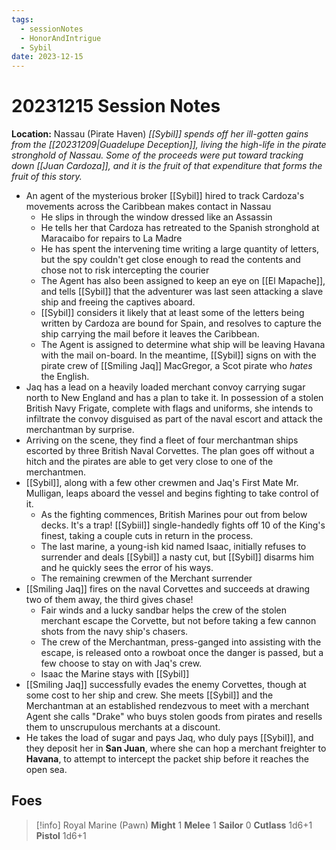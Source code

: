 ```yaml
---
tags:
  - sessionNotes
  - HonorAndIntrigue
  - Sybil
date: 2023-12-15
---
```

# 20231215 Session Notes
**Location:** Nassau (Pirate Haven)
*[[Sybil]] spends off her ill-gotten gains from the [[20231209|Guadelupe Deception]], living the high-life in the pirate stronghold of Nassau.  Some of the proceeds were put toward tracking down [[Juan Cardoza]], and it is the fruit of that expenditure that forms the fruit of this story.*
- An agent of the mysterious broker [[Sybil]] hired to track Cardoza's movements across the Caribbean makes contact in Nassau
	- He slips in through the window dressed like an Assassin
	- He tells her that Cardoza has retreated to the Spanish stronghold at Maracaibo for repairs to La Madre
	- He has spent the intervening time writing a large quantity of letters, but the spy couldn't get close enough to read the contents and chose not to risk intercepting the courier 
	- The Agent has also been assigned to keep an eye on [[El Mapache]], and tells [[Sybil]] that the adventurer was last seen attacking a slave ship and freeing the captives aboard.
	- [[Sybil]] considers it likely that at least some of the letters being written by Cardoza are bound for Spain, and resolves to capture the ship carrying the mail before it leaves the Caribbean.
	- The Agent is assigned to determine what ship will be leaving Havana with the mail on-board.  In the meantime, [[Sybil]] signs on with the pirate crew of [[Smiling Jaq]] MacGregor, a Scot pirate who *hates* the English.
- Jaq has a lead on a heavily loaded merchant convoy carrying sugar north to New England and has a plan to take it.  In possession of a stolen British Navy Frigate, complete with flags and uniforms, she intends to infiltrate the convoy disguised as part of the naval escort and attack the merchantman by surprise.
- Arriving on the scene, they find a fleet of four merchantman ships escorted by three British Naval Corvettes.  The plan goes off without a hitch and the pirates are able to get very close to one of the merchantmen.
- [[Sybil]], along with a few other crewmen and Jaq's First Mate Mr. Mulligan, leaps aboard the vessel and begins fighting to take control of it.
	- As the fighting commences, British Marines pour out from below decks.  It's a trap!  [[Sybiil]] single-handedly fights off 10 of the King's finest, taking a couple cuts in return in the process.
	- The last marine, a young-ish kid named Isaac, initially refuses to surrender and deals [[Sybil]] a nasty cut, but [[Sybil]] disarms him and he quickly sees the error of his ways.
	- The remaining crewmen of the Merchant surrender
- [[Smiling Jaq]] fires on the naval Corvettes and succeeds at drawing two of them away, the third gives chase!
	- Fair winds and a lucky sandbar helps the crew of the stolen merchant escape the Corvette, but not before taking a few cannon shots from the navy ship's chasers.
	- The crew of the Merchantman, press-ganged into assisting with the escape, is released onto a rowboat once the danger is passed, but a few choose to stay on with Jaq's crew.
	- Isaac the Marine stays with [[Sybil]]
- [[Smiling Jaq]] successfully evades the enemy Corvettes, though at some cost to her ship and crew.  She meets [[Sybil]] and the Merchantman at an established rendezvous to meet with a merchant Agent she calls "Drake" who buys stolen goods from pirates and resells them to unscrupulous merchants at a discount.  
- He takes the load of sugar and pays Jaq, who duly pays [[Sybil]], and they deposit her in **San Juan**, where she can hop a merchant freighter to **Havana**, to attempt to intercept the packet ship before it reaches the open sea.
## Foes
>[!info] Royal Marine (Pawn)
>**Might** 1 **Melee** 1 **Sailor** 0
>**Cutlass** 1d6+1
**Pistol** 1d6+1
